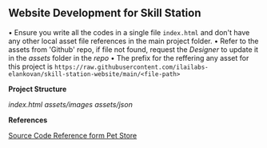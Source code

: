 ## Website Development for Skill Station

• Ensure you write all the codes in a single file `index.html` and don't have any other local asset file references in the main project folder. 
• Refer to the assets from 'Github' repo, if file not found, request the *Designer* to update it in the *assets* folder in the *repo*
• The prefix for the reffering any asset for this project is `https://raw.githubusercontent.com/ilailabs-elankovan/skill-station-website/main/<file-path>`

**Project Structure**

*index.html*
*assets/images*
*assets/json*

**References**

[Source Code Reference form Pet Store](https://drive.google.com/file/d/1C9kfTxmgNfR32JneOFagSzTbbPqtFBuQ/view?usp=sharing)
